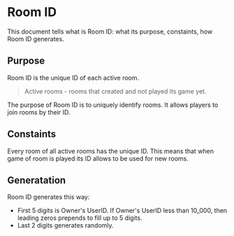 # Room ID

This document tells what is Room ID: what its purpose, constaints,
how Room ID generates.

## Purpose

Room ID is the unique ID of each active room.

> Active rooms - rooms that created and not played its game yet.

The purpose of Room ID is to uniquely identify rooms. It allows players
to join rooms by their ID.

## Constaints

Every room of all active rooms has the unique ID. This means that when game
of room is played its ID allows to be used for new rooms.

## Generatation

Room ID generates this way:

- First 5 digits is Owner's UserID. If Owner's UserID less than 10_000,
  then leading zeros prepends to fill up to 5 digits.
- Last 2 digits generates randomly.
